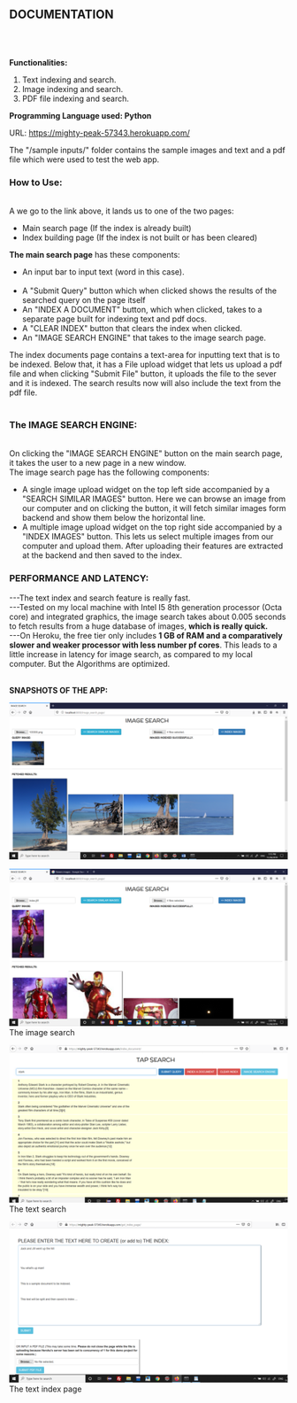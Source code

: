 <h2>DOCUMENTATION</h2><br><br>

<b>Functionalities:</b><br>
1. Text indexing and search.<br>
2. Image indexing and search.<br>
3. PDF file indexing and search.<br>


<b>Programming Language used: Python</b><br>

URL: https://mighty-peak-57343.herokuapp.com/<br>

The "/sample inputs/" folder contains the sample images and text and a pdf file which were used to test the web app.<br>


<h3>How to Use:</h3><br>
A we go to the link above, it lands us to one of the two pages:<br>
 <ul>
     <li>    Main search page (If the index is already built)<br>
     <li>    Index building page (If the index is not built or has been cleared)<br>
 </ul>



<b>The main search page</b> has these components:<br>
<ul>
       <li>   An input bar to input text (word in this case).<br><br>
        <li>  A "Submit Query" button which when clicked shows the results of the searched query on the page itself<br>
        <li>  An "INDEX A DOCUMENT" button, which when clicked, takes to a separate page built for indexing text and pdf docs.<br>
        <li>  A "CLEAR INDEX" button that clears the index when clicked.<br>
         <li> An "IMAGE SEARCH ENGINE" that takes to the image search page.<br>
 </ul>
The index documents page contains a text-area for inputting text that is to be indexed. Below that, it has a File upload widget that lets us upload a pdf file and when clicking "Submit File" button, it uploads the file to the sever and it is indexed. The search results now will also include the text from the pdf file.<br><br>


<h3>The IMAGE SEARCH ENGINE:</h3><br>
On clicking the "IMAGE SEARCH ENGINE" button on the main search page, it takes the user to a new page in a new window. <br>
The image search page has the following components: <br>
<ul>
 <li> A single image upload widget on the top left side accompanied by a "SEARCH SIMILAR IMAGES" button. Here we can browse an image from our computer and on clicking the button, it will fetch similar images form backend and show them below the horizontal line.<br>
<li> A multiple image upload widget on the top right side accompanied by a "INDEX IMAGES" button. This lets us select multiple images from our computer and upload them. After uploading their features are extracted at the backend and then saved to the index.<br>
</ul>

<h3>PERFORMANCE AND LATENCY:</h3>
---The text index and search feature is really fast.<br>
---Tested on my local machine with Intel I5 8th generation processor (Octa core) and integrated graphics, the image search takes about 0.005 seconds to fetch results from a huge database of images, <b>which is really quick.</b><br>
---On Heroku, the free tier only includes <b>1 GB of RAM and a comparatively slower and  weaker processor with less number pf cores</b>. This leads to a little increase in latency for image search, as compared to my local computer. But the Algorithms are optimized. <br><br>


<b>SNAPSHOTS OF THE APP:</b><br>

 

 <img src="/app snapshots/Screenshot (46).png"> </img>
 
 <img src="/app snapshots/Screenshot (41).png"> </img>
The image search <br>




<img src="/app snapshots/Screenshot (48).png"> </img>
The text search <br>




<img src="/app snapshots/Screenshot (55).png"> </img>
The text index page<br>




